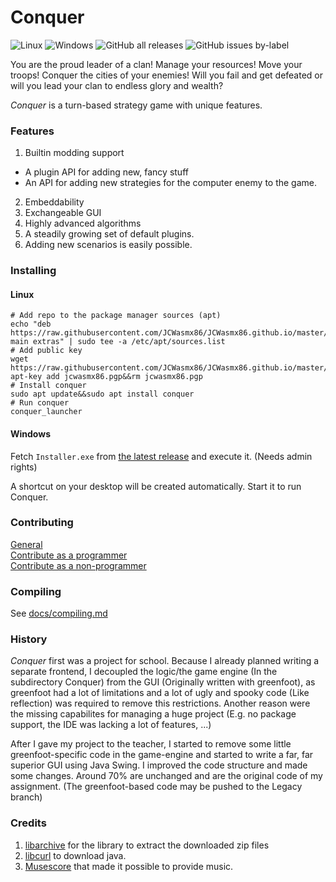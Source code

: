 # Conquer
![Linux](https://github.com/JCWasmx86/Conquer/workflows/Linux/badge.svg)
![Windows](https://github.com/JCWasmx86/Conquer/workflows/Windows/badge.svg)
![GitHub all releases](https://img.shields.io/github/downloads/JCWasmx86/Conquer/total?style=social)
![GitHub issues by-label](https://img.shields.io/github/issues-raw/JCWasmx86/Conquer/good%20first%20issue)

You are the proud leader of a clan! Manage your resources! Move your troops! Conquer the cities of your enemies!
Will you fail and get defeated or will you lead your clan to endless glory and wealth?


*Conquer* is a turn-based strategy game with unique features.

### Features

1. Builtin modding support
  - A plugin API for adding new, fancy stuff
  - An API for adding new strategies for the computer enemy to the game.
2. Embeddability
3. Exchangeable GUI
4. Highly advanced algorithms
5. A steadily growing set of default plugins.
6. Adding new scenarios is easily possible.

### Installing

#### Linux
```
# Add repo to the package manager sources (apt)
echo "deb https://raw.githubusercontent.com/JCWasmx86/JCWasmx86.github.io/master/  main extras" | sudo tee -a /etc/apt/sources.list
# Add public key
wget https://raw.githubusercontent.com/JCWasmx86/JCWasmx86.github.io/master/jcwasmx86.pgp&&sudo apt-key add jcwasmx86.pgp&&rm jcwasmx86.pgp
# Install conquer
sudo apt update&&sudo apt install conquer
# Run conquer
conquer_launcher
```
#### Windows
Fetch `Installer.exe` from [the latest release](https://github.com/JCWasmx86/Conquer/releases/latest) and execute it. (Needs admin rights)

A shortcut on your desktop will be created automatically. Start it to run Conquer.

### Contributing

[General](contributing/general.md) \
[Contribute as a programmer](contributing/code.md) \
[Contribute as a non-programmer](contributing/non-code.md)

### Compiling

See [docs/compiling.md](docs/compiling.md)

### History

*Conquer* first was a project for school. Because I already planned writing a separate frontend, I decoupled the logic/the game engine (In the subdirectory Conquer) from the GUI (Originally written with greenfoot), as
greenfoot had a lot of limitations and a lot of ugly and spooky code (Like reflection) was required to remove this restrictions.
Another reason were the missing capabilites for managing a huge project (E.g. no package support, the IDE was lacking a lot of features, ...)

After I gave my project to the teacher, I started to remove some little greenfoot-specific code in the game-engine and started to write a far, far superior GUI using Java Swing. I improved
the code structure and made some changes. Around 70% are unchanged and are the original code of my assignment. (The greenfoot-based code may be pushed to the Legacy branch)


### Credits

1. [libarchive](https://libarchive.org/) for the library to extract the downloaded zip files
2. [libcurl](https://curl.se/libcurl/) to download java.
3. [Musescore](https://musescore.org/en) that made it possible to provide music.
